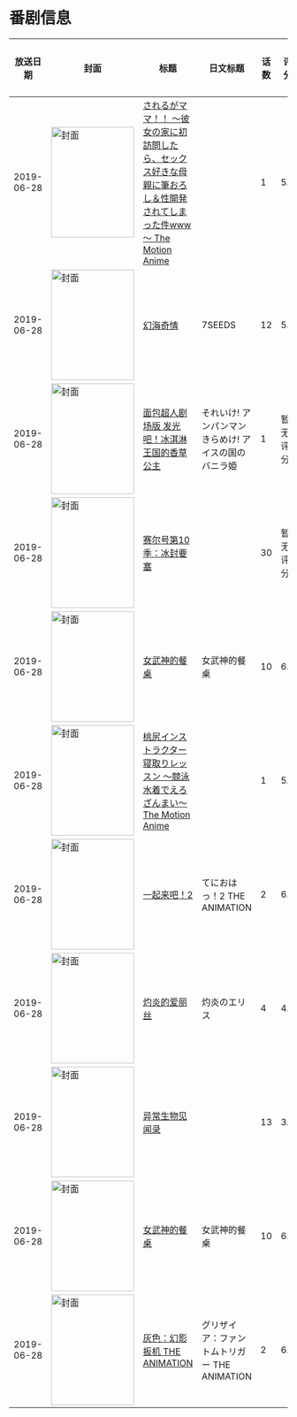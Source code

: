 # 番剧信息

|放送日期|封面|标题|日文标题|话数|评分|评分人数|
|---|---|---|---|---|---|---|
|2019-06-28|<img src="https://bangumi.tv/img/no_icon_subject.png" alt="封面" style="width:150px;height:200px;object-fit:cover;">|[されるがママ！！ ～彼女の家に初訪問したら、セックス好きな母親に筆おろし＆性開発されてしまった件www～ The Motion Anime](https://bangumi.tv/subject/292724)||1|5.0|27人评分|
|2019-06-28|<img src="https://lain.bgm.tv/pic/cover/c/41/90/267658_vSlvu.jpg" alt="封面" style="width:150px;height:200px;object-fit:cover;">|[幻海奇情](https://bangumi.tv/subject/267658)|7SEEDS|12|5.6|205人评分|
|2019-06-28|<img src="https://lain.bgm.tv/pic/cover/c/01/93/335298_xHKJx.jpg" alt="封面" style="width:150px;height:200px;object-fit:cover;">|[面包超人剧场版 发光吧！冰淇淋王国的香草公主](https://bangumi.tv/subject/335298)|それいけ! アンパンマン きらめけ! アイスの国のバニラ姫|1|暂无评分|少于10人评分|
|2019-06-28|<img src="https://lain.bgm.tv/pic/cover/c/48/04/463611_hozgh.jpg" alt="封面" style="width:150px;height:200px;object-fit:cover;">|[赛尔号第10季：冰封要塞](https://bangumi.tv/subject/463611)||30|暂无评分|少于10人评分|
|2019-06-28|<img src="https://lain.bgm.tv/pic/cover/c/13/01/283642_2200c.jpg" alt="封面" style="width:150px;height:200px;object-fit:cover;">|[女武神的餐桌](https://bangumi.tv/subject/283642)|女武神的餐桌|10|6.0|680人评分|
|2019-06-28|<img src="https://bangumi.tv/img/no_icon_subject.png" alt="封面" style="width:150px;height:200px;object-fit:cover;">|[桃尻インストラクター寝取りレッスン ～競泳水着でえろざんまい～ The Motion Anime](https://bangumi.tv/subject/296137)||1|5.3|19人评分|
|2019-06-28|<img src="https://bangumi.tv/img/no_icon_subject.png" alt="封面" style="width:150px;height:200px;object-fit:cover;">|[一起来吧！2](https://bangumi.tv/subject/280038)|てにおはっ！2 THE ANIMATION|2|6.1|236人评分|
|2019-06-28|<img src="https://bangumi.tv/img/no_icon_subject.png" alt="封面" style="width:150px;height:200px;object-fit:cover;">|[灼炎的爱丽丝](https://bangumi.tv/subject/281218)|灼炎のエリス|4|4.8|186人评分|
|2019-06-28|<img src="https://lain.bgm.tv/pic/cover/c/63/1e/265392_1979Q.jpg" alt="封面" style="width:150px;height:200px;object-fit:cover;">|[异常生物见闻录](https://bangumi.tv/subject/265392)||13|3.1|188人评分|
|2019-06-28|<img src="https://lain.bgm.tv/pic/cover/c/13/01/283642_2200c.jpg" alt="封面" style="width:150px;height:200px;object-fit:cover;">|[女武神的餐桌](https://bangumi.tv/subject/283642)|女武神的餐桌|10|6.0|680人评分|
|2019-06-28|<img src="https://lain.bgm.tv/pic/cover/c/83/02/219263_fjglg.jpg" alt="封面" style="width:150px;height:200px;object-fit:cover;">|[灰色：幻影扳机 THE ANIMATION](https://bangumi.tv/subject/219263)|グリザイア：ファントムトリガー THE ANIMATION|2|6.5|903人评分|

